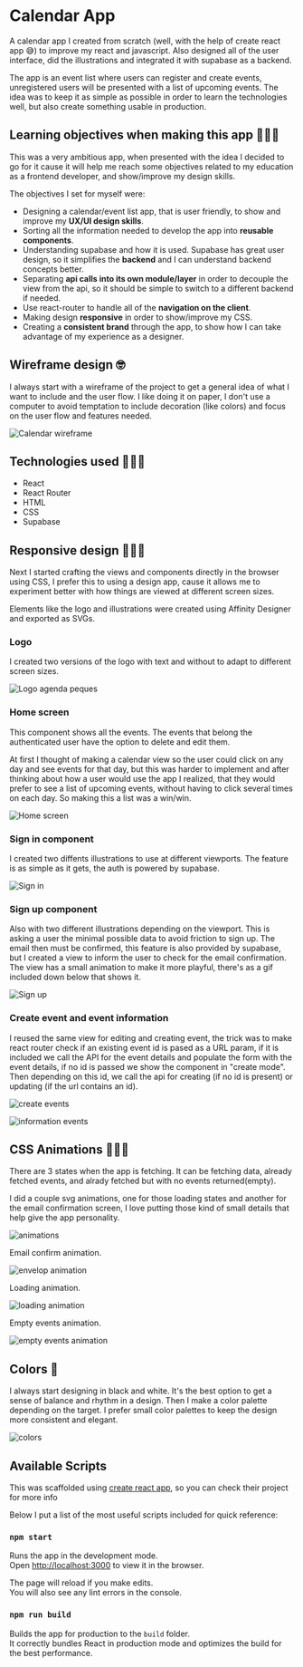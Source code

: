 # Calendar App

A calendar app I created from scratch (well, with the help of create react app 😅) to improve my react and javascript. Also designed all of the user interface, did the illustrations and integrated it with supabase as a backend.

The app is an event list where users can register and create events, unregistered users will be presented with a list of upcoming events. The idea was to keep it as simple as possible in order to learn the technologies well, but also create something usable in production.

## Learning objectives when making this app 👩🏻‍🎓

This was a very ambitious app, when presented with the idea I decided to go for it cause it will help me reach some objectives related to my education as a frontend developer, and show/improve my design skills.

The objectives I set for myself were:

- Designing a calendar/event list app, that is user friendly, to show and improve my **UX/UI design skills**.
- Sorting all the information needed to develop the app into **reusable components**.
- Understanding supabase and how it is used. Supabase has great user design, so it simplifies the **backend** and I can understand backend concepts better.
- Separating **api calls into its own module/layer** in order to decouple the view from the api, so it should be simple to switch to a different backend if needed.
- Use react-router to handle all of the **navigation on the client**.
- Making design **responsive** in order to show/improve my CSS.
- Creating a **consistent brand** through the app, to show how I can take advantage of my experience as a designer.


## Wireframe design 🤓

I always start with a wireframe of the project to get a general idea of what I want to include and the user flow. I like doing it on paper, I don't use a computer to avoid temptation to include decoration (like colors) and focus on the user flow and features needed.

![Calendar wireframe](./readme/wireframe.jpg)


## Technologies used 👩🏻‍💻

- React
- React Router
- HTML
- CSS
- Supabase

## Responsive design 👩🏻‍🎨

Next I started crafting the views and components directly in the browser using CSS, I prefer this to using a design app, cause it allows me to experiment better with how things are viewed at different screen sizes.

Elements like the logo and illustrations were created using Affinity Designer and exported as SVGs.

### Logo
I created two versions of the logo with text and without to adapt to different screen sizes.

![Logo agenda peques](./readme/logos.png)


### Home screen
This component shows all the events. The events that belong the authenticated user have the option to delete and edit them.

At first I thought of making a calendar view so the user could click on any day and see events for that day, but this was harder to implement and after thinking about how a user would use the app I realized, that they would prefer to see a list of upcoming events, without having to click several times on each day. So making this a list was a win/win.

![Home screen](./readme/events.png)

### Sign in component
    
I created two diffents illustrations to use at different viewports. The feature is as simple as it gets, the auth is powered by supabase.

![Sign in](./readme/sign_in.png)

### Sign up component

Also with two different illustrations depending on the viewport. This is asking a user the minimal possible data to avoid friction to sign up. The email then must be confirmed, this feature is also provided by supabase, but I created a view to inform the user to check for the email confirmation. The view has a small animation to make it more playful, there's as a gif included down below that shows it.

![Sign up](./readme/sign_up.png)

### Create event and event information

I reused the same view for editing and creating event, the trick was to make react router check if an existing event id is pased as a URL param, if it is included we call the API for the event details and populate the form with the event details, if no id is passed we show the component in "create mode". Then depending on this id, we call the api for creating (if no id is present) or updating (if the url contains an id).

![create events](./readme/create_events.png)


![information events](./readme/info.png)



## CSS Animations 👩🏻‍🎤

There are 3 states when the app is fetching. It can be fetching data, already fetched events, and alrady fetched but with no events returned(empty).

I did a couple svg animations, one for those loading states and another for the email confirmation screen, I love putting those kind of small details that help give the app personality.

![animations](./readme/animations.png)

Email confirm animation.

![envelop animation](./readme/gif_envelop.gif)

Loading animation.

![loading animation](./readme/gif_loading.gif)

Empty events animation.

![empty events animation](./readme/gif_empty_events.gif)

## Colors 🌈
 
I always start designing in black and white. It's the best option to get a sense of balance and rhythm in a design. Then I make a color palette depending on the target. I prefer small color palettes to keep the design more consistent and elegant.

![colors](./readme/colors.png)


## Available Scripts

This was scaffolded using [create react app](https://github.com/facebook/create-react-app), so you can check their project for more info

Below I put a list of the most useful scripts included for quick reference:

### `npm start`

Runs the app in the development mode.\
Open [http://localhost:3000](http://localhost:3000) to view it in the browser.

The page will reload if you make edits.\
You will also see any lint errors in the console.

### `npm run build`

Builds the app for production to the `build` folder.\
It correctly bundles React in production mode and optimizes the build for the best performance.

